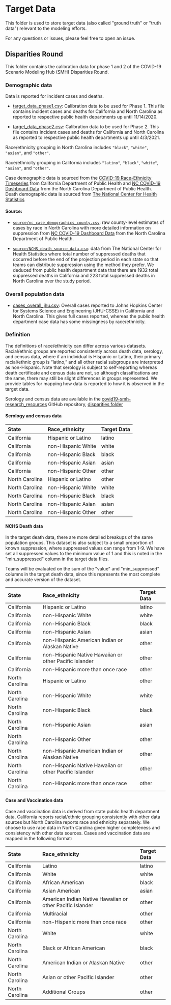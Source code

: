 # Target Data

This folder is used to store target data (also called "ground truth" or 
"truth data") relevant to the modeling efforts.

For any questions or issues, please feel free to open an issue. 

## Disparities Round

This folder contains the calibration data for phase 1 and 2 of the COVID-19
Scenario Modeling Hub (SMH) Disparities Round. 

### Demographic data

Data is reported for incident cases and deaths. 

- [target_data_phase1.csv](./target_data_phase1.csv): Calibration 
data to be used for Phase 1. 
This file contains incident cases and deaths for California and 
North Carolina as reported to respective public health departments 
up until 11/14/2020. 

- [target_data_phase2.csv](./target_data_phase2.csv): Calibration data 
to be used for Phase 2. 
This file contains incident cases and deaths for California and 
North Carolina as reported to respective public health departments 
up until 4/3/2021.


Race/ethnicity grouping in North Carolina 
includes `"black"`, `"white"`,  `"asian"`, and `"other"`. 

Race/ethnicity 
grouping in California includes `"latino"`, `"black"`, `"white"`, 
`"asian"`, and `"other"`. 

Case demographic data is sourced from the 
[COVID-19 Race-Ethnicity Timeseries](https://data.chhs.ca.gov/dataset/covid-19-equity-metrics/resource/ef29f30e-320c-46cf-86cd-37a36663616d) from 
California Department of Public Health and 
[NC COVID-19 Dashboard Data](https://covid19.ncdhhs.gov/dashboard/data-behind-dashboards)
from the North Carolina Department of Public Health. 
Death demographic data is sourced from 
[The National Center for Health Statistics](https://wonder.cdc.gov/mcd-icd10-provisional.html) 

#### Source:

- [`source/nc_case_demographics_county.csv`](./source/nc_case_demographics_county.csv): 
raw county-level estimates of cases by race in North Carolina with more 
detailed information on suppression from 
[NC COVID-19 Dashboard Data](https://covid19.ncdhhs.gov/dashboard/data-behind-dashboards)
from the North Carolina Department of Public Health.

- [`source/NCHS_death_source_data.csv`](./source/NCHS_death_source_data.csv): 
data from The National Center for Health Statistics where total number of 
suppressed deaths that occurred before the end of 
the projection period in each state so that teams can distribute suppression 
using the method they prefer. We deduced from public health department data 
that there are 1932 total suppressed deaths in California and 223 total 
suppressed deaths in North Carolina over the study period.

### Overall population data

- [cases_overall_jhu.csv](./cases_overall_jhu.csv): Overall cases reported 
to Johns Hopkins Center for Systems Science and Engineering (JHU-CSSE) 
in California and North Carolina. This gives full cases reported, whereas 
the public health department case data has some missingness by 
race/ethnicity.


### Definition

The definitions of race/ethnicity can differ across various datasets. Racial/ethnic 
groups are reported consistently across death data, serology, and census data, 
where if an individual is Hispanic or Latino, their primary racial/ethnic
group is “latino,” and all other racial subgroups are interpreted as non-Hispanic. 
Note that serology is subject to self-reporting whereas death certificate and 
census data are not, so although classifications are the same, there may still be 
slight differences in groups represented. We provide tables for mapping how data 
is reported to how it is observed in the target data. 

Serology and census data are available in the 
[covid19-smh-research_resources](https://github.com/midas-network/covid19-smh-research_resources) 
GitHub repository,
[disparities folder](https://github.com/midas-network/covid19-smh-research_resources/tree/main/disparities)


#### Serology and census data

|State|Race_ethnicity|Target Data|
|:---|:----|:----|
|California|Hispanic or Latino|latino|
|California|non-Hispanic White|white|
|California|non-Hispanic Black|black|
|California|non-Hispanic Asian|asian|
|California|non-Hispanic Other|other|
|North Carolina|Hispanic or Latino|other|
|North Carolina|non-Hispanic White|white|
|North Carolina|non-Hispanic Black|black|
|North Carolina|non-Hispanic Asian|asian|
|North Carolina|non-Hispanic Other|other|

#### NCHS Death data

In the target death data, there are more detailed breakups of the same population 
groups. This dataset is also subject to a small proportion of known suppression, 
where suppressed values can range from 1-9. We have set all suppressed values to 
the minimum value of 1 and this is noted in the "min_suppressed" column in the 
target data files. 

Teams will be evaluated on the sum of the "value" and "min_suppressed" columns 
in the target death data, since this represents the most complete and accurate 
version of the dataset. 

|State|Race_ethnicity|Target Data|
|:---|:----|:----|
|California|Hispanic or Latino|latino|
|California|non-Hispanic White|white|
|California|non-Hispanic Black|black|
|California|non-Hispanic Asian|asian|
|California|non-Hispanic American Indian or Alaskan Native|other|
|California|non-Hispanic Native Hawaiian or other Pacific Islander|other|
|California|non-Hispanic more than once race |other|
|North Carolina|Hispanic or Latino|other|
|North Carolina|non-Hispanic White|white|
|North Carolina|non-Hispanic Black|black|
|North Carolina|non-Hispanic Asian|asian|
|North Carolina|non-Hispanic Other|other|
|North Carolina|non-Hispanic American Indian or Alaskan Native|other|
|North Carolina|non-Hispanic Native Hawaiian or other Pacific Islander|other|
|North Carolina|non-Hispanic more than once race |other|

#### Case and Vaccination data

Case and vaccination data is derived from state public health department data. 
California reports racial/ethnic grouping consistently with other data sources 
but North Carolina reports race and ethnicity separately. We choose to use race data 
in North Carolina given higher completeness and consistency with other data sources.
Cases and vaccination data are mapped in the following format: 


|State|Race_ethnicity|Target Data|
|:---|:----|:----|
|California|Latino|latino|
|California|White|white|
|California|African American|black|
|California|Asian American|asian|
|California|American Indian Native Hawaiian or other Pacific Islander|other|
|California|Multiracial|other|
|California|non-Hispanic more than once race |other|
|North Carolina|White|white|
|North Carolina|Black or African American|black|
|North Carolina|American Indian or Alaskan Native|other|
|North Carolina|Asian or other Pacific Islander|other|
|North Carolina|Additional Groups|other|

